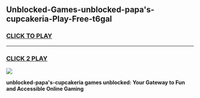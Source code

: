 
## Unblocked-Games-unblocked-papa's-cupcakeria-Play-Free-t6gal
<h3>
<a href="https://premium76.site?title=unblocked-papa's-cupcakeria&ref=19M">CLICK TO PLAY</a></h3>
<hr>

<h3>
<a href="https://premium76.site?title=unblocked-papa's-cupcakeria&ref=19M">CLICK 2 PLAY</a>
  
</h3>

<a href="https://premium76.site?title=unblocked-papa's-cupcakeria&ref=19M"><img src="https://clearcache.store/games.png"></a>


**unblocked-papa's-cupcakeria games unblocked: Your Gateway to Fun and Accessible Online Gaming**
